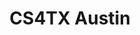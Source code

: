 ---
state: TX
region: Austin
title: CS4TX Austin
group_url: https://www.meetup.com/CS4TX-Austin/
topics: [ volunteer, kids ]
---